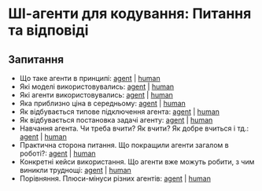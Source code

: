 # ШІ-агенти для кодування: Питання та відповіді

## Запитання

- Що таке агенти в принципі: [agent](answers/what_are_agents.md) | [human](human_answers/what_are_agents.md)
- Які моделі використовувались: [agent](answers/which_models_are_used.md) | [human](human_answers/which_models_are_used.md)
- Які агенти використовувались: [agent](answers/which_agents_are_used.md) | [human](human_answers/which_agents_are_used.md)
- Яка приблизно ціна в середньому: [agent](answers/average_price.md) | [human](human_answers/average_price.md)
- Як відбувається типове підключення агента: [agent](answers/connecting_and_setup.md) | [human](human_answers/connecting_and_setup.md)
- Як відбувається постановка задачі агенту: [agent](answers/formulating_tasks.md) | [human](human_answers/formulating_tasks.md)
- Навчання агента. Чи треба вчити? Як вчити? Як добре вчиться і тд.: [agent](answers/agent_training.md) | [human](human_answers/agent_training.md)
- Практична сторона питання. Що покращили агенти загалом в роботі?: [agent](answers/practical_benefits.md) | [human](human_answers/practical_benefits.md)
- Конкретні кейси використання. Що агенти вже можуть робити, з чим виникли труднощі: [agent](answers/use_cases.md) | [human](human_answers/use_cases.md)
- Порівняння. Плюси-мінуси різних агентів: [agent](answers/agent_comparison.md) | [human](human_answers/agent_comparison.md)